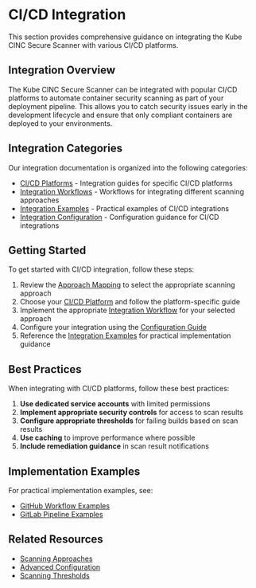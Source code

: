 # CI/CD Integration

This section provides comprehensive guidance on integrating the Kube CINC Secure Scanner with various CI/CD platforms.

## Integration Overview

The Kube CINC Secure Scanner can be integrated with popular CI/CD platforms to automate container security scanning as part of your deployment pipeline. This allows you to catch security issues early in the development lifecycle and ensure that only compliant containers are deployed to your environments.

## Integration Categories

Our integration documentation is organized into the following categories:

- [CI/CD Platforms](platforms/index.md) - Integration guides for specific CI/CD platforms
- [Integration Workflows](workflows/index.md) - Workflows for integrating different scanning approaches
- [Integration Examples](examples/index.md) - Practical examples of CI/CD integrations
- [Integration Configuration](configuration/index.md) - Configuration guidance for CI/CD integrations

## Getting Started

To get started with CI/CD integration, follow these steps:

1. Review the [Approach Mapping](approach-mapping.md) to select the appropriate scanning approach
2. Choose your [CI/CD Platform](platforms/index.md) and follow the platform-specific guide
3. Implement the appropriate [Integration Workflow](workflows/index.md) for your selected approach
4. Configure your integration using the [Configuration Guide](configuration/index.md)
5. Reference the [Integration Examples](examples/index.md) for practical implementation guidance

## Best Practices

When integrating with CI/CD platforms, follow these best practices:

1. **Use dedicated service accounts** with limited permissions
2. **Implement appropriate security controls** for access to scan results
3. **Configure appropriate thresholds** for failing builds based on scan results
4. **Use caching** to improve performance where possible
5. **Include remediation guidance** in scan result notifications

## Implementation Examples

For practical implementation examples, see:

- [GitHub Workflow Examples](../github-workflow-examples/index.md)
- [GitLab Pipeline Examples](../gitlab-pipeline-examples/index.md)

## Related Resources

- [Scanning Approaches](../approaches/index.md)
- [Advanced Configuration](../configuration/advanced/index.md)
- [Scanning Thresholds](../configuration/advanced/thresholds.md)